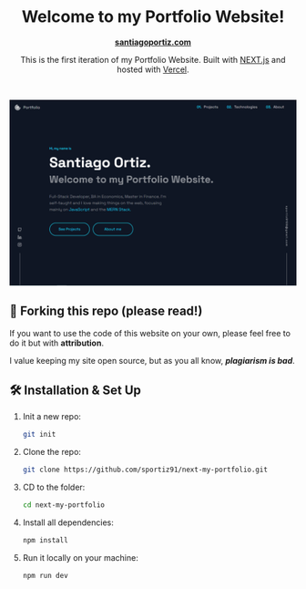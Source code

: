 <div align="center">

# **Welcome to my Portfolio Website!**

</div>

<div align="center">

**[santiagoportiz.com](https://next-my-portfolio.vercel.app/)**

This is the first iteration of my Portfolio Website. Built with [NEXT.js](https://nextjs.org/) and hosted with [Vercel](https://vercel.com/).

<br>

</div>

![demo](https://raw.githubusercontent.com/sportiz91/next-my-portfolio/master/public/Images/README.PNG)

## 🚨 Forking this repo (please read!)

If you want to use the code of this website on your own, please feel free to do it but with **attribution**.

I value keeping my site open source, but as you all know, _**plagiarism is bad**_.

## 🛠 Installation & Set Up

1. Init a new repo:

   ```sh
   git init
   ```

2. Clone the repo:

   ```sh
   git clone https://github.com/sportiz91/next-my-portfolio.git
   ```

3. CD to the folder:

   ```sh
   cd next-my-portfolio
   ```

4. Install all dependencies:

   ```sh
   npm install
   ```

5. Run it locally on your machine:

   ```sh
   npm run dev
   ```
